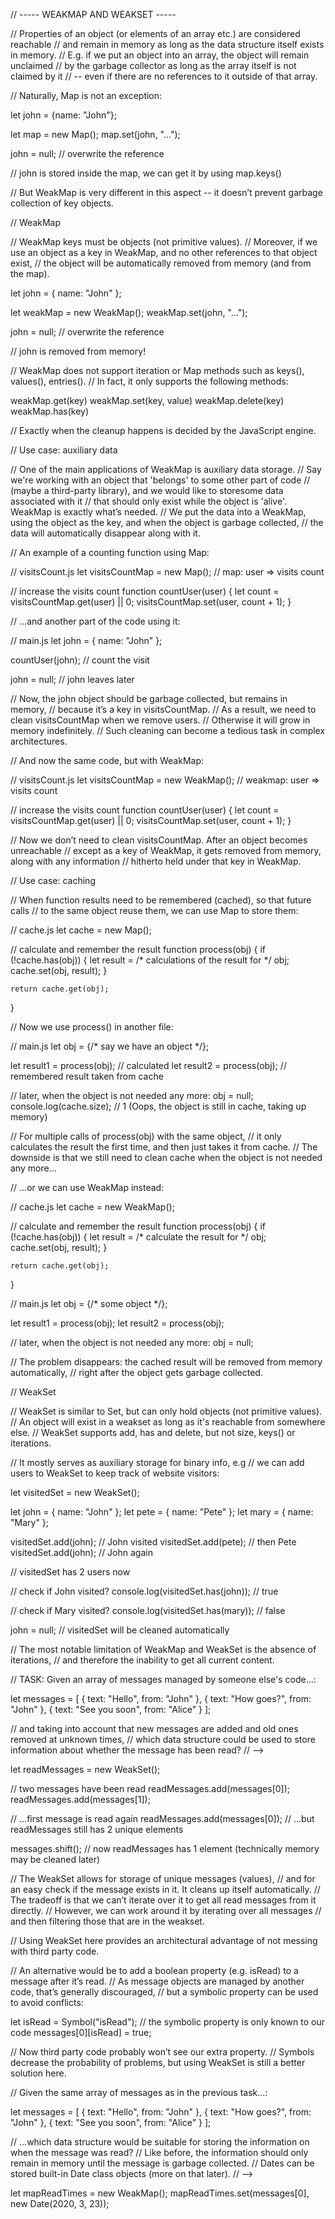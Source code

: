 // ----- WEAKMAP AND WEAKSET -----

// Properties of an object (or elements of an array etc.) are considered reachable
// and remain in memory as long as the data structure itself exists in memory.
// E.g. if we put an object into an array, the object will remain unclaimed
// by the garbage collector as long as the array itself is not claimed by it
// -- even if there are no references to it outside of that array.

// Naturally, Map is not an exception:

let john = {name: "John"};

let map = new Map();
map.set(john, "...");

john = null;  // overwrite the reference

// john is stored inside the map, we can get it by using map.keys()

// But WeakMap is very different in this aspect -- it doesn’t prevent garbage collection of key objects.

// WeakMap

// WeakMap keys must be objects (not primitive values).
// Moreover, if we use an object as a key in WeakMap, and no other references to that object exist,
// the object will be automatically removed from memory (and from the map).

let john = { name: "John" };

let weakMap = new WeakMap();
weakMap.set(john, "...");

john = null;  // overwrite the reference

// john is removed from memory!

// WeakMap does not support iteration or Map methods such as keys(), values(), entries().
// In fact, it only supports the following methods:

weakMap.get(key)
weakMap.set(key, value)
weakMap.delete(key)
weakMap.has(key)

// Exactly when the cleanup happens is decided by the JavaScript engine.

// Use case: auxiliary data

// One of the main applications of WeakMap is auxiliary data storage.
// Say we're working with an object that 'belongs' to some other part of code
// (maybe a third-party library), and we would like to storesome data associated with it
// that should only exist while the object is 'alive'. WeakMap is exactly what’s needed.
// We put the data into a WeakMap, using the object as the key, and when the object is garbage collected,
// the data will automatically disappear along with it.

// An example of a counting function using Map:

// visitsCount.js
let visitsCountMap = new Map();  // map: user => visits count

// increase the visits count
function countUser(user) {
    let count = visitsCountMap.get(user) || 0;
    visitsCountMap.set(user, count + 1);
}

// ...and another part of the code using it:

// main.js
let john = { name: "John" };

countUser(john);  // count the visit

john = null;  // john leaves later

// Now, the john object should be garbage collected, but remains in memory,
// because it’s a key in visitsCountMap.
// As a result, we need to clean visitsCountMap when we remove users.
// Otherwise it will grow in memory indefinitely.
// Such cleaning can become a tedious task in complex architectures.

// And now the same code, but with WeakMap:

// visitsCount.js
let visitsCountMap = new WeakMap();  // weakmap: user => visits count

// increase the visits count
function countUser(user) {
    let count = visitsCountMap.get(user) || 0;
    visitsCountMap.set(user, count + 1);
}

// Now we don’t need to clean visitsCountMap. After an object becomes unreachable
// except as a key of WeakMap, it gets removed from memory, along with any information
// hitherto held under that key in WeakMap.

// Use case: caching

// When function results need to be remembered (cached), so that future calls
// to the same object reuse them, we can use Map to store them:

// cache.js
let cache = new Map();

// calculate and remember the result
function process(obj) {
    if (!cache.has(obj)) {
        let result = /* calculations of the result for */ obj;
        cache.set(obj, result);
    }

    return cache.get(obj);
}

// Now we use process() in another file:

// main.js
let obj = {/* say we have an object */};

let result1 = process(obj);  // calculated
let result2 = process(obj);  // remembered result taken from cache

// later, when the object is not needed any more:
obj = null;
console.log(cache.size);  // 1 (Oops, the object is still in cache, taking up memory)

// For multiple calls of process(obj) with the same object,
// it only calculates the result the first time, and then just takes it from cache.
// The downside is that we still need to clean cache when the object is not needed any more...

// ...or we can use WeakMap instead:

// cache.js
let cache = new WeakMap();

// calculate and remember the result
function process(obj) {
    if (!cache.has(obj)) {
        let result = /* calculate the result for */ obj;
        cache.set(obj, result);
    }

    return cache.get(obj);
}

// main.js
let obj = {/* some object */};

let result1 = process(obj);
let result2 = process(obj);

// later, when the object is not needed any more:
obj = null;

// The problem disappears: the cached result will be removed from memory automatically,
// right after the object gets garbage collected.

// WeakSet

// WeakSet is similar to Set, but can only hold objects (not primitive values).
// An object will exist in a weakset as long as it's reachable from somewhere else.
// WeakSet supports add, has and delete, but not size, keys() or iterations.

// It mostly serves as auxiliary storage for binary info, e.g
// we can add users to WeakSet to keep track of website visitors:

let visitedSet = new WeakSet();

let john = { name: "John" };
let pete = { name: "Pete" };
let mary = { name: "Mary" };

visitedSet.add(john); // John visited
visitedSet.add(pete); // then Pete
visitedSet.add(john); // John again

// visitedSet has 2 users now

// check if John visited?
console.log(visitedSet.has(john));  // true

// check if Mary visited?
console.log(visitedSet.has(mary));  // false

john = null;  // visitedSet will be cleaned automatically

// The most notable limitation of WeakMap and WeakSet is the absence of iterations,
// and therefore the inability to get all current content.

// TASK: Given an array of messages managed by someone else's code...:

let messages = [
    { text: "Hello", from: "John" },
    { text: "How goes?", from: "John" },
    { text: "See you soon", from: "Alice" }
];
  
// and taking into account that new messages are added and old ones removed at unknown times,
// which data structure could be used to store information about whether the message has been read?
// -->

let readMessages = new WeakSet();

// two messages have been read
readMessages.add(messages[0]);
readMessages.add(messages[1]);

// ...first message is read again
readMessages.add(messages[0]);
// ...but readMessages still has 2 unique elements

messages.shift();
// now readMessages has 1 element (technically memory may be cleaned later)

// The WeakSet allows for storage of unique messages (values),
// and for an easy check if the message exists in it. It cleans up itself automatically.
// The tradeoff is that we can’t iterate over it to get all read messages from it directly.
// However, we can work around it by iterating over all messages
// and then filtering those that are in the weakset.

// Using WeakSet here provides an architectural advantage of not messing with third party code.

// An alternative would be to add a boolean property (e.g. isRead) to a message after it’s read.
// As message objects are managed by another code, that’s generally discouraged,
// but a symbolic property can be used to avoid conflicts:

let isRead = Symbol("isRead");  // the symbolic property is only known to our code
messages[0][isRead] = true;

// Now third party code probably won’t see our extra property.
// Symbols decrease the probability of problems, but using WeakSet is still a better solution here.

// Given the same array of messages as in the previous task...:

let messages = [
    { text: "Hello", from: "John" },
    { text: "How goes?", from: "John" },
    { text: "See you soon", from: "Alice" }
];

// ...which data structure would be suitable for storing the information on when the message was read?
// Like before, the information should only remain in memory until the message is garbage collected.
// Dates can be stored built-in Date class objects (more on that later).
// -->

let mapReadTimes = new WeakMap();
mapReadTimes.set(messages[0], new Date(2020, 3, 23));